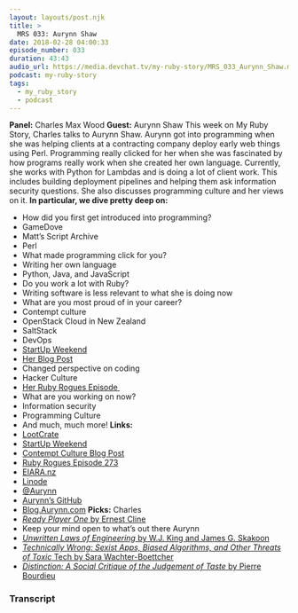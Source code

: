 ```yaml
---
layout: layouts/post.njk
title: >
  MRS 033: Aurynn Shaw
date: 2018-02-28 04:00:33
episode_number: 033
duration: 43:43
audio_url: https://media.devchat.tv/my-ruby-story/MRS_033_Aurynn_Shaw.mp3
podcast: my-ruby-story
tags:
  - my_ruby_story
  - podcast
---
```


**Panel:** Charles Max Wood **Guest:** Aurynn Shaw This week on My Ruby Story, Charles talks to Aurynn Shaw. Aurynn got into programming when she was helping clients at a contracting company deploy early web things using Perl. Programming really clicked for her when she was fascinated by how programs really work when she created her own language. Currently, she works with Python for Lambdas and is doing a lot of client work. This includes building deployment pipelines and helping them ask information security questions. She also discusses programming culture and her views on it. **In particular, we dive pretty deep on:&nbsp;**

- How did you first get introduced into programming?
- GameDove
- Matt’s Script Archive
- Perl
- What made programming click for you?
- Writing her own language
- Python, Java, and JavaScript
- Do you work a lot with Ruby?
- Writing software is less relevant to what she is doing now
- What are you most proud of in your career?
- Contempt culture
- OpenStack Cloud in New Zealand
- SaltStack
- DevOps
- [StartUp Weekend](https://startupweekend.org/)
- [Her Blog Post](https://blog.aurynn.com/2015/12/16-contempt-culture)
- Changed perspective on coding
- Hacker Culture
- [Her Ruby Rogues Episode&nbsp;](https://devchat.tv/ruby-rogues/273-rr-contempt-culture-with-aurynn-shaw)
- What are you working on now?
- Information security
- Programming Culture
- And much, much more!
  **Links:&nbsp;**
- [LootCrate](https://www.lootcrate.com/)
- [StartUp Weekend](https://startupweekend.org/)
- [Contempt Culture Blog Post](https://blog.aurynn.com/2015/12/16-contempt-culture)
- [Ruby Rogues Episode 273](https://devchat.tv/ruby-rogues/273-rr-contempt-culture-with-aurynn-shaw)
- [EIARA.nz](https://eiara.nz/)
- [Linode](https://promo.linode.com/myrubystory/)
- [@Aurynn](https://twitter.com/aurynn?ref_src=twsrc%255Egoogle%257Ctwcamp%255Eserp%257Ctwgr%255Eauthor)
- [Aurynn’s GitHub](https://github.com/aurynn)
- [Blog.Aurynn.com](https://blog.aurynn.com/)
  **Picks:** Charles
- [_Ready Player One_ by Ernest Cline](https://www.amazon.com/Ready-Player-One-Ernest-Cline/dp/0307887448)
- Keep your mind open to what’s out there
  Aurynn
- [_Unwritten Laws of Engineering_ by W.J. King and James G. Skakoon](https://www.amazon.com/Unwritten-Laws-Engineering-Revised-Updated/dp/0791801624)
- [_Technically Wrong: Sexist Apps, Biased Algorithms, and Other Threats of Toxic_ Tech by Sara Wachter-Boettcher](https://www.amazon.com/Technically-Wrong-Sexist-Algorithms-Threats/dp/1681688611)
- [_Distinction: A Social Critique of the Judgement of Taste_ by Pierre Bourdieu](https://www.amazon.com/Distinction-Critique-Judgement-Routledge-Classics/dp/0415567882)_&nbsp;_

### Transcript
